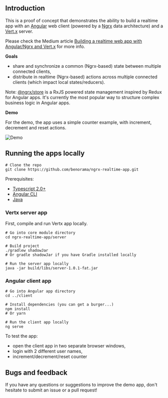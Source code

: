 
## Introduction

This is a proof of concept that demonstrates the ability to build a realtime app with an [Angular](https://angular.io) web client (powered by a [Ngrx](http://ngrx.github.io) data architecture) and a [Vert.x](http://vertx.io) server.

Please check the Medium article [Building a realtime web app with Angular/Ngrx and Vert.x](https://medium.com/@benorama/building-a-realtime-web-app-with-angular-ngrx-and-vert-x-a5381c0397a1) for more info.

**Goals**

* share and synchronize a common (Ngrx-based) state between multiple connected clients,
* distribute in realtime (Ngrx-based) actions across multiple connected clients (which impact local states/reducers).

Note: [@ngrx/store](https://github.com/ngrx/store) is a RxJS powered state management inspired by Redux for Angular apps.
It's currently the most popular way to structure complex business logic in Angular apps.

**Demo**

For the demo, the app uses a simple counter example, with increment, decrement and reset actions.

![Demo](https://cloud.githubusercontent.com/assets/394356/24591119/6be5fa04-17fa-11e7-9635-d0ab1de11e70.png)

## Running the apps locally

```
# Clone the repo
git clone https://github.com/benorama/ngrx-realtime-app.git
```

Prerequisites:
* [Typescript 2.0+](https://www.typescriptlang.org/index.html#download-links)
* [Angular CLI](https://cli.angular.io)
* [Java](https://java.com)

### Vertx server app

First, compile and run Vertx app locally.

```
# Go into core module directory
cd ngrx-realtime-app/server

# Build project
./gradlew shadowJar
# Or gradle shadowJar if you have Gradle installed locally

# Run the server app locally
java -jar build/libs/server-1.0.1-fat.jar
```

### Angular client app

```
# Go into Angular app directory
cd ../client

# Install dependencies (you can get a burger...)
npm install
# Or yarn

# Run the client app locally
ng serve
```

To test the app:
* open the client app in two separate browser windows,
* login with 2 different user names,
* increment/decrement/reset counter

## Bugs and feedback

If you have any questions or suggestions to improve the demo app, don't hesitate to submit an issue or a pull request!
